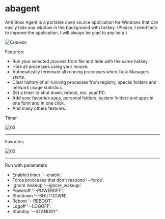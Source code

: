 # abagent
Anti Boss Agent is a portable open source application for Windows that can easily hide any window in the background with hotkey.
(Please, I need help to improve the application, I will always be glad to any help.)


![Снимок](https://github.com/user-attachments/assets/096fd48f-af26-4b0f-92c5-bcb17441e7c2)





Features:
* Run your selected process from file and hide with the same hotkey.
* Hide all processes using your mouse.
* Automatically terminate all running processes when Task Managers starts.
* Clear history of all running processes from registry, special folders and network usage statistics.
* Set a timer to shut down, reboot, etc. your PC.
* Add your favorites apps, personal folders, system folders and apps in one form and in one click.
* And many others features.

Timer

![02](https://github.com/user-attachments/assets/67b92346-e7e8-442a-a964-4f33171eb69f)


------------------------------------------------------------------------------------------------------

Favorites

![03](https://github.com/user-attachments/assets/666efd31-bce9-4455-97b6-3198a5f7e0d9)


------------------------------------------------------------------------------------------------------

Run with parameters
-    Enabled timer '--enable'.
-    Force procceses that don't respond '--force'.
-    Ignore wakeup '--ignore_wakeup'.
-    Poweroff '--POWEROFF'.
-    Shutdown '--SHUTDOWN'.
-    Reboot '--REBOOT'.
-    Logoff '--LOGOFF'.
-    Standby '--STANDBY''.

